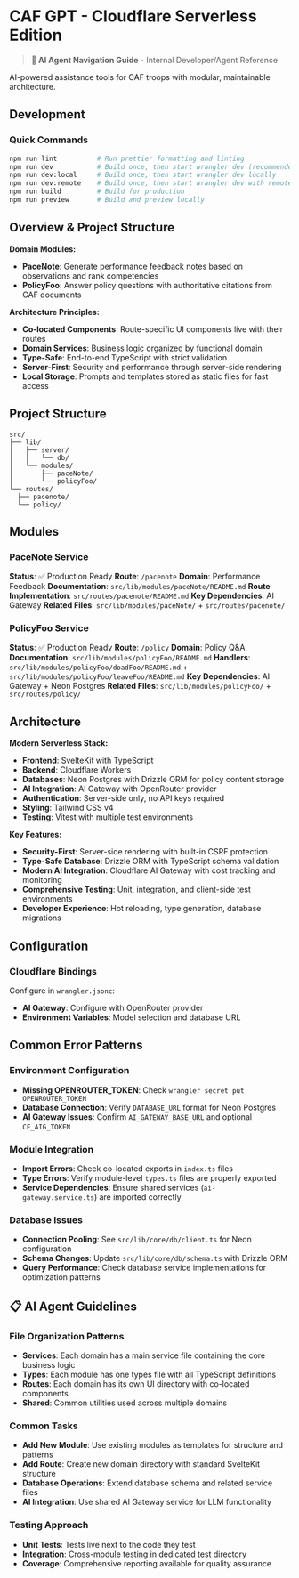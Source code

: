 # CAF GPT - Cloudflare Serverless Edition

> **🤖 AI Agent Navigation Guide** - Internal Developer/Agent Reference

AI-powered assistance tools for CAF troops with modular, maintainable architecture.

## Development

### Quick Commands

```bash
npm run lint          # Run prettier formatting and linting
npm run dev           # Build once, then start wrangler dev (recommended)
npm run dev:local     # Build once, then start wrangler dev locally
npm run dev:remote    # Build once, then start wrangler dev with remote resources
npm run build         # Build for production
npm run preview       # Build and preview locally
```

## Overview & Project Structure

**Domain Modules:**

- **PaceNote**: Generate performance feedback notes based on observations and rank competencies
- **PolicyFoo**: Answer policy questions with authoritative citations from CAF documents

**Architecture Principles:**

- **Co-located Components**: Route-specific UI components live with their routes
- **Domain Services**: Business logic organized by functional domain
- **Type-Safe**: End-to-end TypeScript with strict validation
- **Server-First**: Security and performance through server-side rendering
- **Local Storage**: Prompts and templates stored as static files for fast access

## Project Structure

```
src/
├── lib/
│   ├── server/
│   │   └── db/
│   └── modules/
│       ├── paceNote/
│       └── policyFoo/
└── routes/
  ├── pacenote/
  └── policy/
```

## Modules

### PaceNote Service

**Status**: ✅ Production Ready
**Route**: `/pacenote`
**Domain**: Performance Feedback
**Documentation**: `src/lib/modules/paceNote/README.md`
**Route Implementation**: `src/routes/pacenote/README.md`
**Key Dependencies**: AI Gateway
**Related Files**: `src/lib/modules/paceNote/` + `src/routes/pacenote/`

### PolicyFoo Service

**Status**: ✅ Production Ready
**Route**: `/policy`
**Domain**: Policy Q&A
**Documentation**: `src/lib/modules/policyFoo/README.md`
**Handlers**: `src/lib/modules/policyFoo/doadFoo/README.md` + `src/lib/modules/policyFoo/leaveFoo/README.md`
**Key Dependencies**: AI Gateway + Neon Postgres
**Related Files**: `src/lib/modules/policyFoo/` + `src/routes/policy/`

## Architecture

**Modern Serverless Stack:**

- **Frontend**: SvelteKit with TypeScript
- **Backend**: Cloudflare Workers
- **Databases**: Neon Postgres with Drizzle ORM for policy content storage
- **AI Integration**: AI Gateway with OpenRouter provider
- **Authentication**: Server-side only, no API keys required
- **Styling**: Tailwind CSS v4
- **Testing**: Vitest with multiple test environments

**Key Features:**

- **Security-First**: Server-side rendering with built-in CSRF protection
- **Type-Safe Database**: Drizzle ORM with TypeScript schema validation
- **Modern AI Integration**: Cloudflare AI Gateway with cost tracking and monitoring
- **Comprehensive Testing**: Unit, integration, and client-side test environments
- **Developer Experience**: Hot reloading, type generation, database migrations

## Configuration

### Cloudflare Bindings

Configure in `wrangler.jsonc`:

- **AI Gateway**: Configure with OpenRouter provider
- **Environment Variables**: Model selection and database URL

## Common Error Patterns

### Environment Configuration

- **Missing OPENROUTER_TOKEN**: Check `wrangler secret put OPENROUTER_TOKEN`
- **Database Connection**: Verify `DATABASE_URL` format for Neon Postgres
- **AI Gateway Issues**: Confirm `AI_GATEWAY_BASE_URL` and optional `CF_AIG_TOKEN`

### Module Integration

- **Import Errors**: Check co-located exports in `index.ts` files
- **Type Errors**: Verify module-level `types.ts` files are properly exported
- **Service Dependencies**: Ensure shared services (`ai-gateway.service.ts`) are imported correctly

### Database Issues

- **Connection Pooling**: See `src/lib/core/db/client.ts` for Neon configuration
- **Schema Changes**: Update `src/lib/core/db/schema.ts` with Drizzle ORM
- **Query Performance**: Check database service implementations for optimization patterns

## 📋 AI Agent Guidelines

### File Organization Patterns

- **Services**: Each domain has a main service file containing the core business logic
- **Types**: Each module has one types file with all TypeScript definitions
- **Routes**: Each domain has its own UI directory with co-located components
- **Shared**: Common utilities used across multiple domains

### Common Tasks

- **Add New Module**: Use existing modules as templates for structure and patterns
- **Add Route**: Create new domain directory with standard SvelteKit structure
- **Database Operations**: Extend database schema and related service files
- **AI Integration**: Use shared AI Gateway service for LLM functionality

### Testing Approach

- **Unit Tests**: Tests live next to the code they test
- **Integration**: Cross-module testing in dedicated test directory
- **Coverage**: Comprehensive reporting available for quality assurance
